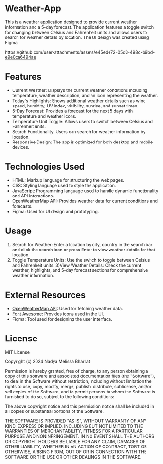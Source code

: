 # Weather-App

This is a weather application designed to provide current weather information and a 5-day forecast. The application features a toggle switch for changing between Celsius and Fahrenheit units and allows users to search for weather details by location. The UI design was created using Figma.

https://github.com/user-attachments/assets/e45ede72-05d3-498c-b9bd-e9e0ca6494ae

# Features

- Current Weather: Displays the current weather conditions including temperature, weather description, and an icon representing the weather.
- Today's Highlights: Shows additional weather details such as wind speed, humidity, UV index, visibility, sunrise, and sunset times.
- 5-Day Forecast: Provides a forecast for the next 5 days with temperature and weather icons.
- Temperature Unit Toggle: Allows users to switch between Celsius and Fahrenheit units.
- Search Functionality: Users can search for weather information by location.
- Responsive Design: The app is optimized for both desktop and mobile devices.

# Technologies Used

- HTML: Markup language for structuring the web pages.
- CSS: Styling language used to style the application.
- JavaScript: Programming language used to handle dynamic functionality and API interactions.
- OpenWeatherMap API: Provides weather data for current conditions and forecasts.
- Figma: Used for UI design and prototyping.

# Usage

1) Search for Weather: Enter a location by city, country in the search bar and click the search icon or press Enter to view weather details for that location.
2) Toggle Temperature Units: Use the switch to toggle between Celsius and Fahrenheit units.
3)View Weather Details: Check the current weather, highlights, and 5-day forecast sections for comprehensive weather information.

# External Resources

- [OpenWeatherMap API](https://openweathermap.org/): Used for fetching weather data.
- [Font Awesome](https://fontawesome.com/): Provides icons used in the UI.
- [Figma](https://www.figma.com/): Tool used for designing the user interface.

# License

MIT License

Copyright (c) 2024 Nadya Melissa Bharrat

Permission is hereby granted, free of charge, to any person obtaining a copy
of this software and associated documentation files (the "Software"), to deal
in the Software without restriction, including without limitation the rights
to use, copy, modify, merge, publish, distribute, sublicense, and/or sell
copies of the Software, and to permit persons to whom the Software is
furnished to do so, subject to the following conditions:

The above copyright notice and this permission notice shall be included in all
copies or substantial portions of the Software.

THE SOFTWARE IS PROVIDED "AS IS", WITHOUT WARRANTY OF ANY KIND, EXPRESS OR
IMPLIED, INCLUDING BUT NOT LIMITED TO THE WARRANTIES OF MERCHANTABILITY,
FITNESS FOR A PARTICULAR PURPOSE AND NONINFRINGEMENT. IN NO EVENT SHALL THE
AUTHORS OR COPYRIGHT HOLDERS BE LIABLE FOR ANY CLAIM, DAMAGES OR OTHER
LIABILITY, WHETHER IN AN ACTION OF CONTRACT, TORT OR OTHERWISE, ARISING FROM,
OUT OF OR IN CONNECTION WITH THE SOFTWARE OR THE USE OR OTHER DEALINGS IN THE
SOFTWARE.
